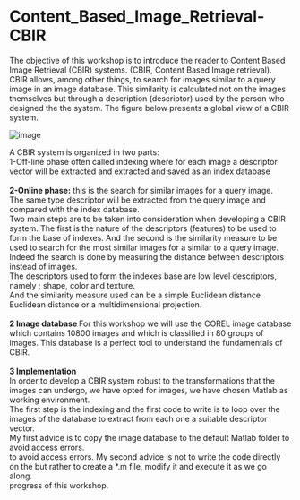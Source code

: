 # Content_Based_Image_Retrieval-CBIR
The objective of this workshop is to introduce the reader to Content Based Image Retrieval (CBIR) systems.
(CBIR, Content Based Image retrieval). CBIR allows, among other things, to search for images
similar to a query image in an image database. This similarity is calculated not on the
images themselves but through a description (descriptor) used by the person who designed the
the system. The figure below presents a global view of a CBIR system.<br/>

![image](https://user-images.githubusercontent.com/108405071/222992923-d4d0e4df-738a-4f58-909a-b7fb24c3d920.png) <br>

A CBIR system is organized in two parts:<br>
1-Off-line phase often called indexing where for each image a descriptor vector will be extracted and
extracted and saved as an index database<br><br>
<b>2-Online phase:</b> this is the search for similar images for a query image.<br> The same type
descriptor will be extracted from the query image and compared with the index database.<br>
Two main steps are to be taken into consideration when developing a
CBIR system. The first is the nature of the descriptors (features) to be used to form the
base of indexes. And the second is the similarity measure to be used to search for the most similar images for a
similar to a query image.<br> Indeed the search is done by measuring the distance between
descriptors instead of images.<br>
The descriptors used to form the indexes base are low level descriptors, namely ;
shape, color and texture.<br> And the similarity measure used can be a simple Euclidean distance
Euclidean distance or a multidimensional projection. <br><br>
<b>2 Image database </b>
For this workshop we will use the COREL image database which contains 10800 images and which is
classified in 80 groups of images. This database is a perfect tool to understand the fundamentals of
CBIR.<br><br>
<b>3 Implementation</b><br>
In order to develop a CBIR system robust to the transformations that the images can undergo, we have opted for
images, we have chosen Matlab as working environment.<br>
The first step is the indexing and the first code to write is to loop over the images of the
database to extract from each one a suitable descriptor vector.<br>
My first advice is to copy the image database to the default Matlab folder to avoid access errors.<br>
to avoid access errors. My second advice is not to write the code directly on the
but rather to create a *.m file, modify it and execute it as we go along.<br>
progress of this workshop.

